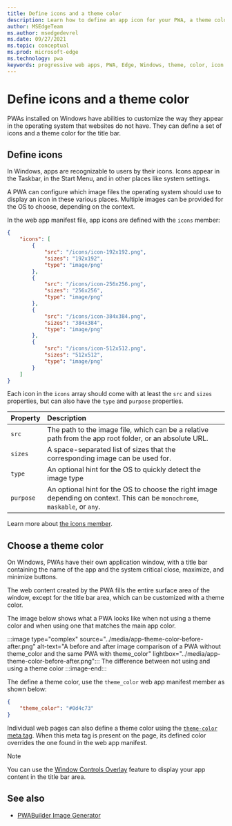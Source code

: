 ```yaml
---
title: Define icons and a theme color
description: Learn how to define an app icon for your PWA, a theme color for the title bar, and a background color for the app window.
author: MSEdgeTeam
ms.author: msedgedevrel
ms.date: 09/27/2021
ms.topic: conceptual
ms.prod: microsoft-edge
ms.technology: pwa
keywords: progressive web apps, PWA, Edge, Windows, theme, color, icon
---
```

# Define icons and a theme color

PWAs installed on Windows have abilities to customize the way they appear in the operating system that websites do not have. They can define a set of icons and a theme color for the title bar.


## Define icons

In Windows, apps are recognizable to users by their icons. Icons appear in the Taskbar, in the Start Menu, and in other places like system settings.

A PWA can configure which image files the operating system should use to display an icon in these various places. Multiple images can be provided for the OS to choose, depending on the context.

In the web app manifest file, app icons are defined with the `icons` member:

```json
{
    "icons": [
        {
            "src": "/icons/icon-192x192.png",
            "sizes": "192x192",
            "type": "image/png"
        },
        {
            "src": "/icons/icon-256x256.png",
            "sizes": "256x256",
            "type": "image/png"
        },
        {
            "src": "/icons/icon-384x384.png",
            "sizes": "384x384",
            "type": "image/png"
        },
        {
            "src": "/icons/icon-512x512.png",
            "sizes": "512x512",
            "type": "image/png"
        }
    ]
}
```

Each icon in the `icons` array should come with at least the `src` and `sizes` properties, but can also have the `type` and `purpose` properties.

| Property | Description |
|:--- |:--- |
| `src` | The path to the image file, which can be a relative path from the app root folder, or an absolute URL. |
| `sizes` | A space-separated list of sizes that the corresponding image can be used for. |
| `type` | An optional hint for the OS to quickly detect the image type |
| `purpose` | An optional hint for the OS to choose the right image depending on context. This can be `monochrome`, `maskable`, or `any`. |

Learn more about [the icons member][MDNIconManifestMember].

<!-- TODO: add information about which sizes Windows require at a minimum, and which sizes are used where -->


## Choose a theme color

On Windows, PWAs have their own application window, with a title bar containing the name of the app and the system critical close, maximize, and minimize buttons.

The web content created by the PWA fills the entire surface area of the window, except for the title bar area, which can be customized with a theme color.

The image below shows what a PWA looks like when not using a theme color and when using one that matches the main app color.

:::image type="complex" source="../media/app-theme-color-before-after.png" alt-text="A before and after image comparison of a PWA without theme_color and the same PWA with theme_color" lightbox="../media/app-theme-color-before-after.png":::
    The difference between not using and using a theme color
:::image-end:::

The define a theme color, use the `theme_color` web app manifest member as shown below:

```json
{
    "theme_color": "#0d4c73"
}
```

Individual web pages can also define a theme color using the [`theme-color` meta tag][MDNThemeColorMeta]. When this meta tag is present on the page, its defined color overrides the one found in the web app manifest.

> [!NOTE]
> You can use the [Window Controls Overlay][WindowControlsOverlay] feature to display your app content in the title bar area.


<!-- ====================================================================== -->
## See also

*   [PWABuilder Image Generator][PWABuilderImageGenerator]

<!-- ====================================================================== -->
<!-- links -->
[MDNIconManifestMember]: https://developer.mozilla.org/en-US/docs/Web/Manifest/icons "icons - Web app manifests | MDN"
[PWABuilderImageGenerator]: https://www.pwabuilder.com/imageGenerator "Image Generator | PWABuiler.com"
[MDNThemeColorMeta]: https://developer.mozilla.org/en-US/docs/Web/HTML/Element/meta/name/theme-color "theme-color - HTML | MDN"
[WindowControlsOverlay]: ./window-controls-overlay.md "Display content in the title bar | Microsoft Docs"
